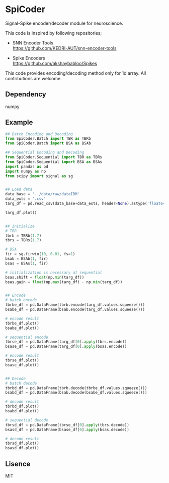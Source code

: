 # SpiCoder
Signal-Spike encoder/decoder module for neuroscience.

This code is inspired by following repositories;
* SNN Encoder Tools  
https://github.com/KEDRI-AUT/snn-encoder-tools

* Spike Encoders  
https://github.com/akshaybabloo/Spikes

This code provides encoding/decoding method only for 1d array.
All contributions are welcome.

## Dependency
numpy

## Example
```python
## Batch Encoding and Decoding
from SpiCoder.Batch import TBR as TBRb
from SpiCoder.Batch import BSA as BSAb

## Sequential Encoding and Decoding
from SpiCoder.Sequential import TBR as TBRs
from SpiCoder.Sequential import BSA as BSAs
import pandas as pd
import numpy as np
from scipy import signal as sg


## Load data
data_base = '../data/raw/dataIBM'
data_exts = '.csv'
targ_df = pd.read_csv(data_base+data_exts, header=None).astype('float64')

targ_df.plot()


## Initialize
# TBR
tbrb = TBRb(1.7)
tbrs = TBRs(1.7)

# BSA
fir = sg.firwin(10, 0.01, fs=1)
bsab = BSAb(1, fir)
bsas = BSAs(1, fir)

# initialization is necessary at sequential
bsas.shift = float(np.min(targ_df))
bsas.gain = float(np.max(targ_df) - np.min(targ_df))


## Encode
# batch encode
tbrbe_df = pd.DataFrame(tbrb.encode(targ_df.values.squeeze()))
bsabe_df = pd.DataFrame(bsab.encode(targ_df.values.squeeze()))

# encode result
tbrbe_df.plot()
bsabe_df.plot()

# sequential encode
tbrse_df = pd.DataFrame(targ_df[0].apply(tbrs.encode))
bsase_df = pd.DataFrame(targ_df[0].apply(bsas.encode))

# encode result
tbrse_df.plot()
bsase_df.plot()


## Decode
# batch decode
tbrbd_df = pd.DataFrame(tbrb.decode(tbrbe_df.values.squeeze()))
bsabd_df = pd.DataFrame(bsab.decode(bsabe_df.values.squeeze()))

# decode result
tbrbd_df.plot()
bsabd_df.plot()

# sequential decode
tbrsd_df = pd.DataFrame(tbrse_df[0].apply(tbrs.decode))
bsasd_df = pd.DataFrame(bsase_df[0].apply(bsas.decode))

# decode result
tbrsd_df.plot()
bsasd_df.plot()
```

## Lisence
MIT
